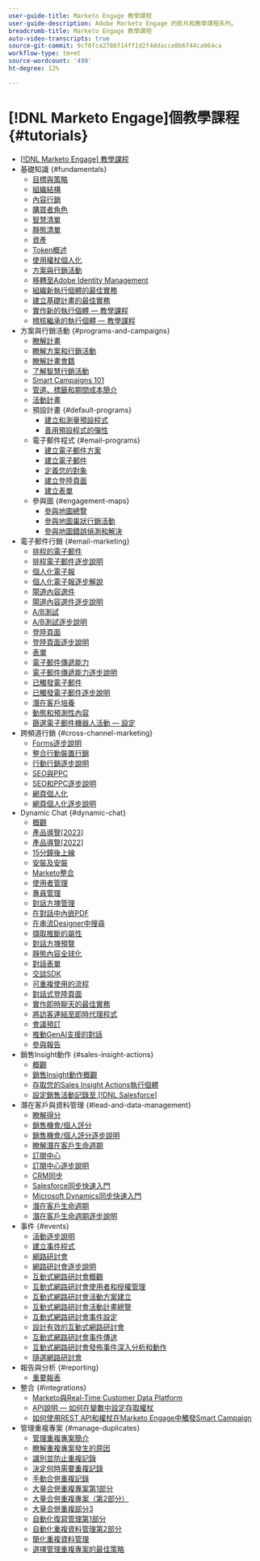 ```yaml
---
user-guide-title: Marketo Engage 教學課程
user-guide-description: Adobe Marketo Engage 的影片和教學課程系列。
breadcrumb-title: Marketo Engage 教學課程
auto-video-transcripts: true
source-git-commit: 9cf0fca2786f14ff1d2f4ddacce8b6f44ca964ca
workflow-type: tm+mt
source-wordcount: '499'
ht-degree: 12%

---
```



# [!DNL Marketo Engage]個教學課程 {#tutorials}

+ [[!DNL Marketo Engage] 教學課程](/help/_marketo-main/overview.md)
+ 基礎知識 {#fundamentals}
   + [目標與策略](/help/fundamentals/goals-and-strategy-learn.md)
   + [組織結構](/help/fundamentals/organizational-structure-learn.md)
   + [內容行銷](/help/fundamentals/content-marketing-learn.md)
   + [購買者角色](/help/fundamentals/buyer-personas-learn.md)
   + [智慧清單](/help/fundamentals/smart-lists.md)
   + [靜態清單](/help/fundamentals/static-lists.md)
   + [資產](/help/fundamentals/assets.md)
   + [Token概述](/help/fundamentals/tokens-overview.md)
   + [使用權杖個人化](/help/personalization/personalize-with-tokens.md)
   + [方案與行銷活動](/help/fundamentals/programs-and-campaigns.md)
   + [移轉至Adobe Identity Management](/help/fundamentals/migrating-to-adobe-identity-management.md)
   + [組織新執行個體的最佳實務](/help/fundamentals/best-practices-to-organize-a-new-instance.md)
   + [建立基礎計畫的最佳實務](/help/fundamentals/best-practices-for-creating-foundational-programs.md)
   + [實作新的執行個體 — 教學課程](https://experienceleague.adobe.com/en/docs/experiences-by-you/implementing-new-instance/overview)
   + [稽核繼承的執行個體 — 教學課程](https://experienceleague.adobe.com/docs/marketo-learn/auditing-an-inherited-instance/overview.html?lang=zh-Hant)
+ 方案與行銷活動 {#programs-and-campaigns}
   + [瞭解計畫](/help/programs/understanding-programs.md)
   + [瞭解方案和行銷活動](/help/programs/understanding-programs-and-campaigns.md)
   + [瞭解計畫會籍](/help/programs/understanding-program-membership.md)
   + [了解智慧行銷活動](/help/campaigns/understanding-smart-campaigns.md)
   + [Smart Campaigns 101](/help/campaigns/smart-campaigns-101.md)
   + [管道、標籤和期間成本簡介](/help/programs/channels-tags-period-costs.md)
   + [活動計畫](/help/programs/event-programs.md)
   + 預設計畫 {#default-programs}
      + [建立和測量預設程式](/help/programs/create-and-measure-default-programs.md)
      + [善用預設程式的彈性](/help/programs/leverage-the-flexibility-of-default-programs.md)
   + 電子郵件程式 {#email-programs}
      + [建立電子郵件方案](/help/programs/email-programs/create-an-email-program.md)
      + [建立電子郵件](/help/programs/email-programs/create-an-email.md)
      + [定義您的對象](/help/programs/email-programs/define-your-audience.md)
      + [建立登陸頁面](/help/programs/email-programs/create-a-landing-page.md)
      + [建立表單](/help/programs/email-programs/create-a-form.md)
   + 參與圖 {#engagement-maps}
      + [參與地圖總覽](/help/engagement-maps/engagement-map-overview.md)
      + [參與地圖巢狀行銷活動](/help/engagement-maps/engagement-map-nested-campaign.md)
      + [參與地圖錯誤偵測和解決](/help/engagement-maps/engagement-map-error-detection-and-resolution.md)
+ 電子郵件行銷 {#email-marketing}
   + [排程的電子郵件](/help/email-marketing/scheduled-email-learn.md)
   + [排程電子郵件逐步說明](/help/email-marketing/scheduled-email-watch.md)
   + [個人化電子報](/help/email-marketing/personalized-newsletter-learn.md)
   + [個人化電子報逐步解說](/help/email-marketing/personalized-newsletter-watch.md)
   + [閘道內容選件](/help/email-marketing/gated-content-offer-learn.md)
   + [閘道內容選件逐步說明](/help/email-marketing/gated-content-offer-watch.md)
   + [A/B測試](/help/email-marketing/ab-testing-learn.md)
   + [A/B測試逐步說明](/help/email-marketing/ab-testing-watch.md)
   + [登陸頁面](/help/email-marketing/landing-pages-learn.md)
   + [登陸頁面逐步說明](/help/email-marketing/landing-pages-watch.md)
   + [表單](/help/email-marketing/forms-learn.md)
   + [電子郵件傳遞能力](/help/email-marketing/email-deliverability-learn.md)
   + [電子郵件傳遞能力逐步說明](/help/email-marketing/email-deliverability-watch.md)
   + [已觸發電子郵件](/help/email-marketing/triggered-email-learn.md)
   + [已觸發電子郵件逐步說明](/help/email-marketing/triggered-email-watch.md)
   + [潛在客戶培養](/help/email-marketing/lead-nuturing-learn.md)
   + [動態和預測性內容](/help/email-marketing/dynamic-and-predictive-content-learn.md)
   + [篩選電子郵件機器人活動 — 設定](/help/filtering-email-bot-activities/setup.md)
+ 跨頻道行銷 {#cross-channel-marketing}
   + [Forms逐步說明](/help/email-marketing/forms-watch.md)
   + [整合行動裝置行銷](/help/cross-channel-marketing/mobile-marketing-learn.md)
   + [行動行銷逐步說明](/help/cross-channel-marketing/mobile-marketing-watch.md)
   + [SEO與PPC](/help/cross-channel-marketing/seo-and-ppc-learn.md)
   + [SEO和PPC逐步說明](/help/cross-channel-marketing/seo-and-ppc-watch.md)
   + [網頁個人化](/help/cross-channel-marketing/web-personalization-learn.md)
   + [網頁個人化逐步說明](/help/cross-channel-marketing/web-personalization-watch.md)
+ Dynamic Chat {#dynamic-chat}
   + [概觀](/help/dynamic-chat/dynamic-chat-overview.md)
   + [產品導覽[2023]](/help/dynamic-chat/product-tour.md)
   + [產品導覽[2022]](/help/dynamic-chat/product-tour-2022.md)
   + [15分鐘後上線](/help/dynamic-chat/go-live-in-15-minutes.md)
   + [安裝及安裝](/help/dynamic-chat/setup.md)
   + [Marketo整合](/help/dynamic-chat/marketo-integration.md)
   + [使用者管理](/help/dynamic-chat/user-management.md)
   + [專員管理](/help/dynamic-chat/agent-management.md)
   + [對話方塊管理](/help/dynamic-chat/dialogue-management.md)
   + [在對話中內嵌PDF](/help/dynamic-chat/document-cloud-integration.md)
   + [在串流Designer中搜尋](/help/dynamic-chat/search-in-stream-designer.md)
   + [擷取推斷的屬性](/help/dynamic-chat/capture-inferred-attributes.md)
   + [對話方塊預覽](/help/dynamic-chat/dialogue-preview.md)
   + [靜態內容全球化](/help/dynamic-chat/globalization-of-static-content.md)
   + [對話表單](/help/dynamic-chat/conversational-forms.md)
   + [交談SDK](/help/dynamic-chat/conversations-sdk.md)
   + [可重複使用的流程](/help/dynamic-chat/reusable-flows.md)
   + [對話式登陸頁面](/help/dynamic-chat/conversational-landing-pages.md)
   + [實作即時聊天的最佳實務](/help/dynamic-chat/live-chat-best-practices.md)
   + [將訪客連結至即時代理程式](/help/dynamic-chat/connect-visitors-to-live-agents.md)
   + [會議預訂](/help/dynamic-chat/meeting-booking.md)
   + [推動GenAI支援的對話](/help/dynamic-chat/gen-ai-features.md)
   + [參與報告](/help/dynamic-chat/engagement-report.md)
+ 銷售Insight動作 {#sales-insight-actions}
   + [概觀](/help/sales-insight-actions/overview.md)
   + [銷售Insight動作概觀](/help/sales-insight-actions/sales-insight-actions-overview.md)
   + [存取您的Sales Insight Actions執行個體](/help/sales-insight-actions/accessing-your-sales-insight-actions-instance.md)
   + [設定銷售活動記錄至 [!DNL Salesforce]](/help/sales-insight-actions/configure-sales-activity-logging-to-salesforce.md)
+ 潛在客戶與資料管理 {#lead-and-data-management}
   + [瞭解得分](/help/lead-and-data-management/understanding-scoring.md)
   + [銷售機會/個人評分](/help/lead-and-data-management/lead-scoring-learn.md)
   + [銷售機會/個人評分逐步說明](/help/lead-and-data-management/lead-scoring-watch.md)
   + [瞭解潛在客戶生命週期](/help/lead-and-data-management/understanding-the-lead-lifecycle.md)
   + [訂閱中心](/help/lead-and-data-management/subscription-center-learn.md)
   + [訂閱中心逐步說明](/help/lead-and-data-management/subscription-center-watch.md)
   + [CRM同步](/help/lead-and-data-management/crm-sync-learn.md)
   + [Salesforce同步快速入門](/help/integrations/salesforce-sync-setup.md)
   + [Microsoft Dynamics同步快速入門](/help/integrations/microsoft-dynamics-sync-setup.md)
   + [潛在客戶生命週期](/help/lead-and-data-management/lead-lifecycle-learn.md)
   + [潛在客戶生命週期逐步說明](/help/lead-and-data-management/lead-lifecycle-watch.md)
+ 事件 {#events}
   + [活動逐步說明](/help/events/events-watch.md)
   + [建立事件程式](/help/events/events-learn.md)
   + [網路研討會](/help/events/webinar-learn.md)
   + [網路研討會逐步說明](/help/events/webinar-watch.md)
   + [互動式網路研討會概觀](/help/events/interactive-webinars-overview.md)
   + [互動式網路研討會使用者和授權管理](/help/events/interactive-webinars-user-and-license-management.md)
   + [互動式網路研討會活動方案建立](/help/events/interactive-webinars-event-program-creation.md)
   + [互動式網路研討會活動計畫總覽](/help/events/interactive-webinars-event-program-overview.md)
   + [互動式網路研討會事件設定](/help/events/interactive-webinars-event-configuration.md)
   + [設計有效的互動式網路研討會](/help/events/design-an-effective-interactive-webinar.md)
   + [互動式網路研討會事件傳送](/help/events/interactive-webinars-event-delivery.md)
   + [互動式網路研討會發佈事件深入分析和動作](/help/events/interactive-webinars-post-event-insights-and-actions.md)
   + [隨選網路研討會](/help/events/on-demand-webinars.md)
+ 報告與分析 {#reporting}
   + [重要報表](/help/reporting/key-reports.md)
+ 整合 {#integrations}
   + [Marketo與Real-Time Customer Data Platform](https://experienceleague.adobe.com/docs/platform-learn/tutorials/sources/ingest-data-from-marketo.html)
   + [API說明 — 如何在變數中設定存取權杖](/help/integrations/api-set-access-token-variable.md)
   + [如何使用REST API和權杖在Marketo Engage中觸發Smart Campaign](/help/integrations/trigger-smart-campaign-rest-api.md)
+ 管理重複專案 {#manage-duplicates}
   + [管理重複專案簡介](/help/managing-duplicates/introduction-managing-duplicates.md)
   + [瞭解重複專案發生的原因](/help/managing-duplicates/why-duplicates-occur.md)
   + [識別並防止重複記錄](/help/managing-duplicates/identify-prevent-duplicates.md)
   + [決定何時需要重複記錄](/help/managing-duplicates/determine-necessary-duplicates.md)
   + [手動合併重複記錄](/help/managing-duplicates/merge-manually.md)
   + [大量合併重複專案第1部分](/help/managing-duplicates/bulk-merge-part-1.md)
   + [大量合併重複專案（第2部分）](/help/managing-duplicates/bulk-merge-part-2.md)
   + [大量合併重複部分3](/help/managing-duplicates/bulk-merge-part-3.md)
   + [自動化復寫管理第1部分](/help/managing-duplicates/automate-integration-part-1.md)
   + [自動化重複資料管理第2部分](/help/managing-duplicates/automate-integration-part-2.md)
   + [簡化重複資料管理](/help/managing-duplicates/simplify-acs.md)
   + [選擇管理重複專案的最佳策略](/help/managing-duplicates/duplicate-strategy.md)
